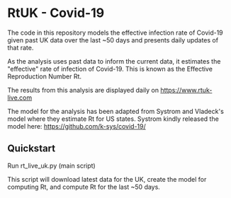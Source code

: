 # RtUK - Covid-19

The code in this repository models the effective infection rate of Covid-19 
given past UK data over the last ~50 days and presents daily updates of that rate.

As the analysis uses past data to inform the current data, it estimates the "effective"
rate of infection of Covid-19. This is known as the Effective Reproduction Number Rt.

The results from this analysis are displayed daily on https://www.rtuk-live.com

The model for the analysis has been adapted from Systrom and Vladeck's model where they estimate Rt for US states. 
Systrom kindly released the model here: https://github.com/k-sys/covid-19/


## Quickstart
Run rt_live_uk.py (main script)

This script will download latest data for the UK, create the model for computing Rt, and compute Rt for the last ~50 days. 

